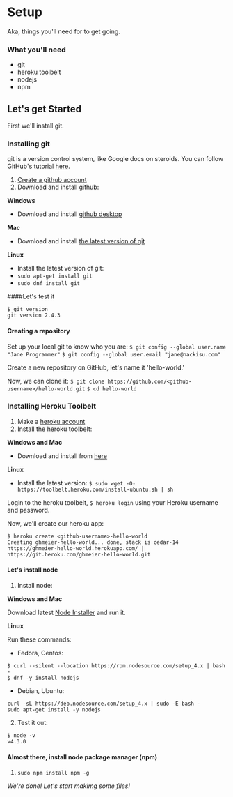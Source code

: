 # Setup
Aka, things you'll need for to get going.

### What you'll need
* git
* heroku toolbelt
* nodejs
* npm

## Let's get Started
First we'll install git.

### Installing git
git is a version control system, like Google docs on steroids.
You can follow GitHub's tutorial [here](https://help.github.com/articles/set-up-git).

1. [Create a github account](https://github.com/join)
2. Download and install github:

__Windows__
  * Download and install [github desktop](https://desktop.github.com)

__Mac__
  * Download and install [the latest version of git](http://git-scm.com/downloads)

__Linux__
  * Install the latest version of git: 
   * `sudo apt-get install git`
   * `sudo dnf install git`

####Let's test it
```shell 
$ git version
git version 2.4.3
 ```
#### Creating a repository
Set up your local git to know who you are:
`$ git config --global user.name "Jane Programmer"`
`$ git config --global user.email "jane@hackisu.com"`

Create a new repository on GitHub, let's name it 'hello-world.'

Now, we can clone it:
`$ git clone https://github.com/<github-username>/hello-world.git`
`$ cd hello-world`

### Installing Heroku Toolbelt

1. Make a [heroku account](https://signup.heroku.com/)
2. Install the heroku toolbelt:

__Windows and Mac__
  * Download and install from [here](https://devcenter.heroku.com/articles/getting-started-with-nodejs#set-up)

__Linux__
  * Install the latest version: `$ sudo wget -O- https://toolbelt.heroku.com/install-ubuntu.sh | sh`
  
Login to the heroku toolbelt, `$ heroku login` using your Heroku username and password. 

Now, we'll create our heroku app:
```
$ heroku create <github-username>-hello-world
Creating ghmeier-hello-world... done, stack is cedar-14
https://ghmeier-hello-world.herokuapp.com/ | https://git.heroku.com/ghmeier-hello-world.git
```

#### Let's install node

1. Install node:

__Windows and Mac__

Download latest [Node Installer](https://nodejs.org/en/download/) and run it.

__Linux__

Run these commands:
* Fedora, Centos:
```
$ curl --silent --location https://rpm.nodesource.com/setup_4.x | bash -
$ dnf -y install nodejs
```
* Debian, Ubuntu:
```
curl -sL https://deb.nodesource.com/setup_4.x | sudo -E bash -
sudo apt-get install -y nodejs
```

2. Test it out:
```
$ node -v
v4.3.0
```

#### Almost there, install node package manager (npm)

1. `sudo npm install npm -g`

*We're done! Let's start makimg some files!*
